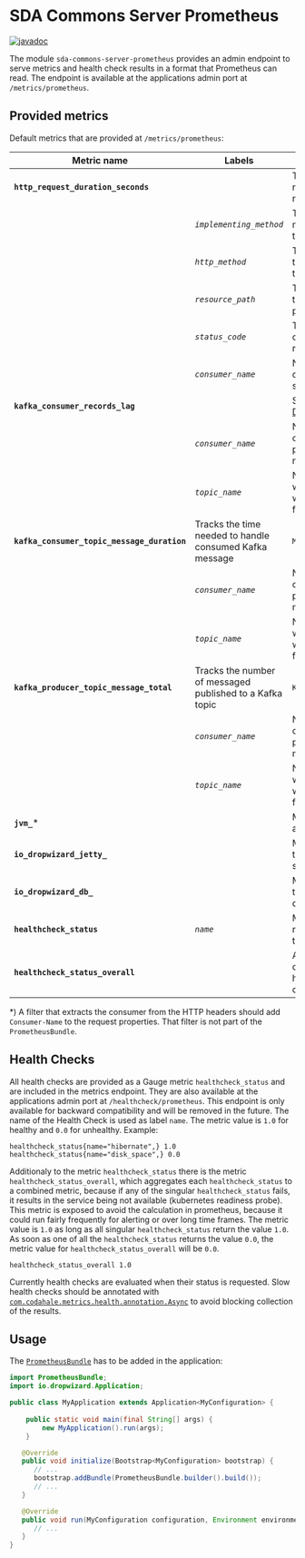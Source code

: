 # SDA Commons Server Prometheus

[![javadoc](https://javadoc.io/badge2/org.sdase.commons/sda-commons-server-prometheus/javadoc.svg)](https://javadoc.io/doc/org.sdase.commons/sda-commons-server-prometheus)

The module `sda-commons-server-prometheus` provides an admin endpoint to serve metrics and health check results in a format that Prometheus can read. 
The endpoint is available at the applications admin port at `/metrics/prometheus`.

## Provided metrics

Default metrics that are provided at `/metrics/prometheus`:

| Metric name                       | Labels                | Description                                                  | Source                                    |
|-----------------------------------|-----------------------|--------------------------------------------------------------|-------------------------------------------|
| **`http_request_duration_seconds`** |                       | Tracks the time needed to handle a request                   | `RequestDurationFilter`                   | 
|                                   | _`implementing_method`_ | The name of the method that handled the request.             | Request Context                           |
|                                   | _`http_method`_         | The HTTP method the client used for the request.             | Request Context                           |
|                                   | _`resource_path`_       | The mapped path of the request with path param placeholders. | Request Context                           |
|                                   | _`status_code`_         | The HTTP status code sent with the response.                 | Response Context                          |
|                                   | _`consumer_name`_       | Name of the consumer that started the request.               | Request Context Property `Consumer-Name`* |
| **`kafka_consumer_records_lag`**    |                       | See [Kafka Documentation](https://kafka.apache.org/documentation/#consumer_fetch_monitoring) | Bridged from Kafka               | 
|                                   | _`consumer_name`_       | Name of the consumer that processed the message              | Bridged from Kafka                        |
|                                   | _`topic_name`_          | Name of the topic where messages where consumed from         | Bridged from Kafka                        |
| **`kafka_consumer_topic_message_duration`**                 | Tracks the time needed to handle consumed Kafka message      | `MessageListener`                         |
|                                   | _`consumer_name`_       | Name of the consumer that processed the message              | Bridged from Kafka                        |
|                                   | _`topic_name`_          | Name of the topic where messages where consumed from         | Bridged from Kafka                        |
| **`kafka_producer_topic_message_total`**                    | Tracks the number of messaged published to a Kafka topic     | `KafkaMessageProducer`                    |
|                                   | _`consumer_name`_       | Name of the consumer that processed the message              | Bridged from Kafka                        |
|                                   | _`topic_name`_          | Name of the topic where messages where consumed from         | Bridged from Kafka                        |
| **`jvm_`***                       |                         | Multiple metrics about the JVM                               | Bridged from Dropwizard                   |
| **`io_dropwizard_jetty_`**        |                         | Multiple metrics from the embedded Jetty server              | Bridged from Dropwizard                   |
| **`io_dropwizard_db_`**           |                         | Multiple metrics from the database if a database is used     | Bridged from Dropwizard                   |
| **`healthcheck_status`**          | _`name`_                | Metrics that represent the state of the health checks        | `HealthCheckMetricsCollector`             |
| **`healthcheck_status_overall`**  |                         | Aggregated metric over all healthcheck_status checks         | `HealthCheckMetricsCollector`             |

*) A filter that extracts the consumer from the HTTP headers should add `Consumer-Name` to the request properties. That
   filter is not part of the `PrometheusBundle`.

## Health Checks

All health checks are provided as a Gauge metric `healthcheck_status` and are included in the metrics endpoint.
They are also available at the applications admin port at `/healthcheck/prometheus`.
This endpoint is only available for backward compatibility and will be removed in the future.
The name of the Health Check is used as label `name`.
The metric value is `1.0` for healthy and `0.0` for unhealthy. Example:

```
healthcheck_status{name="hibernate",} 1.0
healthcheck_status{name="disk_space",} 0.0
```

Additionaly to the metric `healthcheck_status` there is the metric `healthcheck_status_overall`, which aggregates each `healthcheck_status`
to a combined metric, because if any of the singular `healthcheck_status` fails, it results in the service being not available (kubernetes readiness probe).
This metric is exposed to avoid the calculation in prometheus, because it could run fairly frequently for alerting or over long time frames.
The metric value is `1.0` as long as all singular `healthcheck_status` return the value `1.0`. As soon as one of all the `healthcheck_status` returns the value `0.0`,
the metric value for `healthcheck_status_overall` will be `0.0`.

```
healthcheck_status_overall 1.0
```

Currently health checks are evaluated when their status is requested. Slow health checks should be annotated with 
[`com.codahale.metrics.health.annotation.Async`](https://github.com/dropwizard/metrics/blob/v4.0.2/metrics-healthchecks/src/main/java/com/codahale/metrics/health/annotation/Async.java)
to avoid blocking collection of the results.

## Usage

The [`PrometheusBundle`](./src/main/java/org/sdase/commons/server/prometheus/PrometheusBundle.java) has to be added in
the application:

```java
import PrometheusBundle;
import io.dropwizard.Application;

public class MyApplication extends Application<MyConfiguration> {
   
    public static void main(final String[] args) {
        new MyApplication().run(args);
    }

   @Override
   public void initialize(Bootstrap<MyConfiguration> bootstrap) {
      // ...
      bootstrap.addBundle(PrometheusBundle.builder().build());
      // ...
   }

   @Override
   public void run(MyConfiguration configuration, Environment environment) {
      // ...
   }
}
```
 
